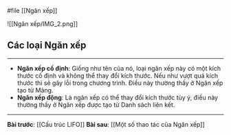 #file [[Ngăn xếp]]

![[Ngăn xếp/IMG_2.png]]

## Các loại Ngăn xếp
---
- **Ngăn xếp cố định**: Giống như tên của nó, loại ngăn xếp này có một kích thước cố định và không thể thay đổi kích thước. Nếu như vượt quá kích thước thì sẽ gây lỗi trong chương trình. Điều này thường thấy ở Ngăn xếp tạo từ Mảng.
- **Ngăn xếp động**: Là ngăn xếp có thể thay đổi kích thước tùy ý, điều này thường thấy ở Ngăn xếp được tạo từ Danh sách liên kết.
---
**Bài trước**: [[Cấu trúc LIFO]]
**Bài sau**: [[Một số thao tác của Ngăn xếp]]